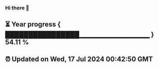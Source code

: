 ### Hi there 👋
⏳ Year progress { ████████████████▁▁▁▁▁▁▁▁▁▁▁▁▁▁ } 54.11 %
---
⏰ Updated on Wed, 17 Jul 2024 00:42:50 GMT
---
